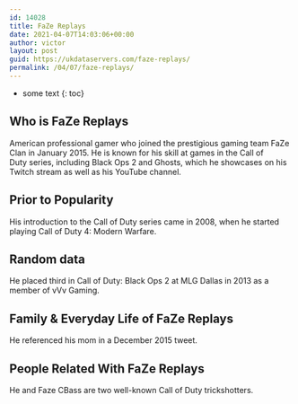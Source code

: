 ```yaml
---
id: 14028
title: FaZe Replays
date: 2021-04-07T14:03:06+00:00
author: victor
layout: post
guid: https://ukdataservers.com/faze-replays/
permalink: /04/07/faze-replays/
---
```


* some text
{: toc}


## Who is FaZe Replays



American professional gamer who joined the prestigious gaming team FaZe Clan in January 2015. He is known for his skill at games in the Call of Duty series, including Black Ops 2 and Ghosts, which he showcases on his Twitch stream as well as his YouTube channel. 

                
                
                
## Prior to Popularity



His introduction to the Call of Duty series came in 2008, when he started playing Call of Duty 4: Modern Warfare. 

                
                
                
## Random data



He placed third in Call of Duty: Black Ops 2 at MLG Dallas in 2013 as a member of vVv Gaming. 

                
                
                
## Family & Everyday Life of FaZe Replays



He referenced his mom in a December 2015 tweet.

                
                
                
## People Related With FaZe Replays



He and Faze CBass are two well-known Call of Duty trickshotters. 

                
              
            
          
          
          